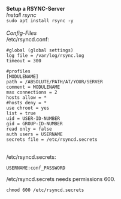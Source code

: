 **Setup a RSYNC-Server**\
*Install rsync*\
`sudo apt install rsync -y`\
\
*Config-Files*\
/etc/rsyncd.conf:

	#global (global settings)
	log file = /var/log/rsync.log
	timeout = 300
	
	#profiles
	[MODULENAME]
	path = /ABSOLUTE/PATH/AT/YOUR/SERVER
	comment = MODULENAME
	max connections = 2
	hosts allow = *
	#hosts deny = *
	use chroot = yes
	list = true
	uid = USER-ID-NUMBER
	gid = GROUP-ID-NUMBER
	read only = false
	auth users = USERNAME
	secrets file = /etc/rsyncd.secrets
\
/etc/rsyncd.secrets:

	USERNAME:conf_PASSWORD

/etc/rsyncd.secrets needs permissions 600.

	chmod 600 /etc/rsyncd.secrets

